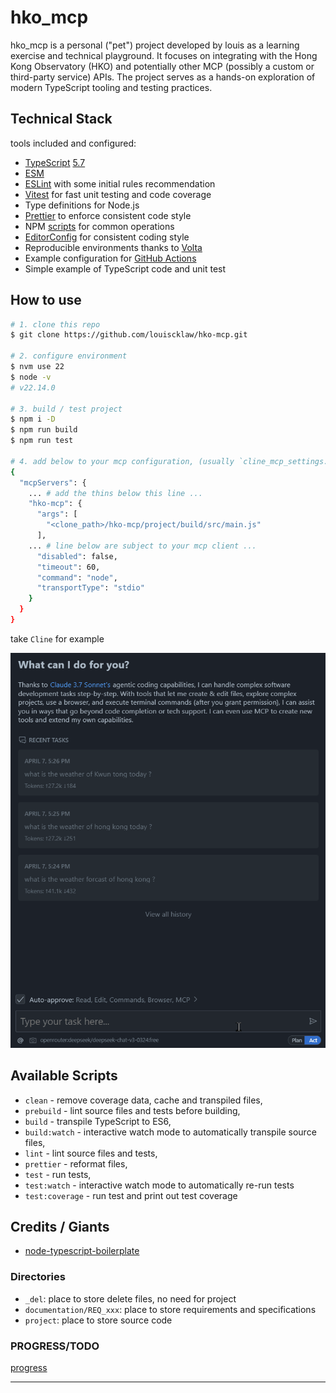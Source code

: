# hko_mcp

hko_mcp is a personal ("pet") project developed by louis as a learning exercise and technical playground. It focuses on integrating with the Hong Kong Observatory (HKO) and potentially other MCP (possibly a custom or third-party service) APIs. The project serves as a hands-on exploration of modern TypeScript tooling and testing practices.

## Technical Stack

tools included and configured:

- [TypeScript][typescript] [5.7][typescript-5-7]
- [ESM][esm]
- [ESLint][eslint] with some initial rules recommendation
- [Vitest][vitest] for fast unit testing and code coverage
- Type definitions for Node.js
- [Prettier][prettier] to enforce consistent code style
- NPM [scripts](#available-scripts) for common operations
- [EditorConfig][editorconfig] for consistent coding style
- Reproducible environments thanks to [Volta][volta]
- Example configuration for [GitHub Actions][gh-actions]
- Simple example of TypeScript code and unit test

## How to use

```bash
# 1. clone this repo
$ git clone https://github.com/louiscklaw/hko-mcp.git

# 2. configure environment
$ nvm use 22
$ node -v
# v22.14.0

# 3. build / test project
$ npm i -D
$ npm run build
$ npm run test

# 4. add below to your mcp configuration, (usually `cline_mcp_settings.json`)
{
  "mcpServers": {
    ... # add the thins below this line ...
    "hko-mcp": {
      "args": [
        "<clone_path>/hko-mcp/project/build/src/main.js"
      ],
    ... # line below are subject to your mcp client ...
      "disabled": false,
      "timeout": 60,
      "command": "node",
      "transportType": "stdio"
    }
  }
}
```

take `Cline` for example

![cline-demo](documentation/REQ_0005/cline_demo.gif)

## Available Scripts

- `clean` - remove coverage data, cache and transpiled files,
- `prebuild` - lint source files and tests before building,
- `build` - transpile TypeScript to ES6,
- `build:watch` - interactive watch mode to automatically transpile source files,
- `lint` - lint source files and tests,
- `prettier` - reformat files,
- `test` - run tests,
- `test:watch` - interactive watch mode to automatically re-run tests
- `test:coverage` - run test and print out test coverage

## Credits / Giants

- [node-typescript-boilerplate]

### Directories

- `_del`: place to store delete files, no need for project
- `documentation/REQ_xxx`: place to store requirements and specifications
- `project`: place to store source code

### PROGRESS/TODO

[progress]

---

[progress]: https://github.com/louiscklaw/mcp-hko/documentation/progress.md
[typescript]: https://www.typescriptlang.org/
[typescript-5-7]: https://devblogs.microsoft.com/typescript/announcing-typescript-5-7/
[eslint]: https://github.com/eslint/eslint
[prettier]: https://prettier.io
[volta]: https://volta.sh
[gh-actions]: https://github.com/features/actions
[esm]: https://developer.mozilla.org/en-US/docs/Web/JavaScript/Guide/Modules
[editorconfig]: https://editorconfig.org
[vitest]: https://vitest.dev

[node-typescript-boilerplate]: https://github.com/jsynowiec/node-typescript-boilerplate
